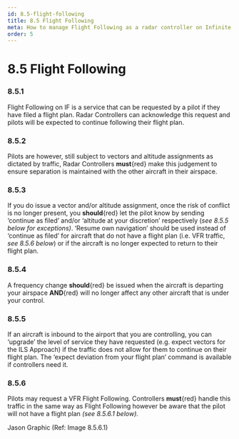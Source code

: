 ```yaml
---
id: 8.5-flight-following
title: 8.5 Flight Following
meta: How to manage Flight Following as a radar controller on Infinite Flight.
order: 5
---
```


# 8.5  Flight Following

 

### 8.5.1    

Flight Following on IF is a service that can be requested by a pilot if they have filed a flight plan. Radar Controllers can acknowledge this request and pilots will be expected to continue following their flight plan.



### 8.5.2    

Pilots are however, still subject to vectors and altitude assignments as dictated by traffic, Radar Controllers **must**{red} make this judgement to ensure separation is maintained with the other aircraft in their airspace.



### 8.5.3    

If you do issue a vector and/or altitude assignment, once the risk of conflict is no longer present, you **should**{red} let the pilot know by sending ‘continue as filed’ and/or ‘altitude at your discretion’ respectively (*see 8.5.5 below for exceptions)*. ‘Resume own navigation’ should be used instead of ‘continue as filed’ for aircraft that do not have a flight plan (i.e. VFR traffic, *see 8.5.6 below*) or if the aircraft is no longer expected to return to their flight plan.



### 8.5.4    

A frequency change **should**{red} be issued when the aircraft is departing your airspace **AND**{red} will no longer affect any other aircraft that is under your control.



### 8.5.5    

If an aircraft is inbound to the airport that you are controlling, you can ‘upgrade’ the level of service they have requested (e.g. expect vectors for the ILS Approach) if the traffic does not allow for them to continue on their flight plan. The ‘expect deviation from your flight plan’ command is available if controllers need it.

 

### 8.5.6    

Pilots may request a VFR Flight Following. Controllers **must**{red} handle this traffic in the same way as Flight Following however be aware that the pilot will not have a flight plan *(see 8.5.6.1 below).*

 

Jason Graphic (Ref: Image 8.5.6.1)

 